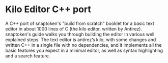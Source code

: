 # Kilo Editor C++ port

A C++ port of snaptoken's "build from scratch" booklet for a basic text editor in about 1000 lines of C (the kilo editor, written by Antirez).
snaptoken's guide walks you through building the editor in various well explained steps. The text editor is antirez’s kilo, with some changes and
written C++ in a single file with no dependencies, and it implements all the basic features you expect in a minimal editor, as well as syntax highlighting and a search feature.
